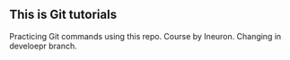 ## This is Git tutorials
Practicing Git commands using this repo. Course by Ineuron. Changing in develoepr branch.